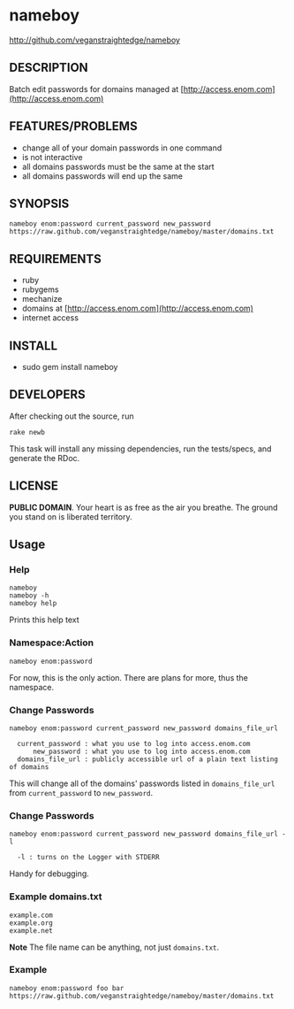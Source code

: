 # nameboy

http://github.com/veganstraightedge/nameboy

## DESCRIPTION

Batch edit passwords for domains managed at
[http://access.enom.com](http://access.enom.com)

## FEATURES/PROBLEMS

* change all of your domain passwords in one command
* is not interactive
* all domains passwords must be the same at the start
* all domains passwords will end up the same

## SYNOPSIS

    nameboy enom:password current_password new_password https://raw.github.com/veganstraightedge/nameboy/master/domains.txt

## REQUIREMENTS

* ruby
* rubygems
* mechanize
* domains at [http://access.enom.com](http://access.enom.com)
* internet access

## INSTALL

* sudo gem install nameboy

## DEVELOPERS

After checking out the source, run

    rake newb

This task will install any missing dependencies, run the tests/specs,
and generate the RDoc.

## LICENSE

**PUBLIC DOMAIN**.
Your heart is as free as the air you breathe.
The ground you stand on is liberated territory.

## Usage

### Help

    nameboy
    nameboy -h
    nameboy help

Prints this help text

### Namespace:Action

    nameboy enom:password

For now, this is the only action.
There are plans for more, thus the namespace.

### Change Passwords

    nameboy enom:password current_password new_password domains_file_url

      current_password : what you use to log into access.enom.com
          new_password : what you use to log into access.enom.com
      domains_file_url : publicly accessible url of a plain text listing of domains

This will change all of the domains' passwords listed in `domains_file_url`
from `current_password` to `new_password`.

### Change Passwords

    nameboy enom:password current_password new_password domains_file_url -l

      -l : turns on the Logger with STDERR

Handy for debugging.

### Example domains.txt

    example.com
    example.org
    example.net

**Note** The file name can be anything, not just `domains.txt`.

### Example

    nameboy enom:password foo bar https://raw.github.com/veganstraightedge/nameboy/master/domains.txt
